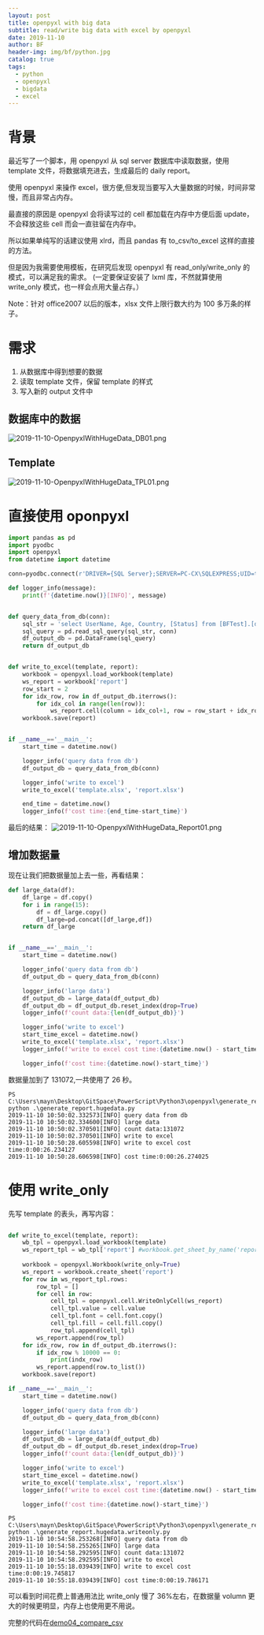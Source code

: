 ```yaml
---
layout: post
title: openpyxl with big data
subtitle: read/write big data with excel by openpyxl
date: 2019-11-10
author: BF
header-img: img/bf/python.jpg
catalog: true
tags:
  - python
  - openpyxl
  - bigdata
  - excel
---
```


# 背景

最近写了一个脚本，用 openpyxl 从 sql server 数据库中读取数据，使用 template 文件，将数据填充进去，生成最后的 daily report。

使用 openpyxl 来操作 excel，很方便,但发现当要写入大量数据的时候，时间非常慢，而且非常占内存。

最直接的原因是 openpyxl 会将读写过的 cell 都加载在内存中方便后面 update，不会释放这些 cell 而会一直驻留在内存中。

所以如果单纯写的话建议使用 xlrd，而且 pandas 有 to_csv/to_excel 这样的直接的方法。

但是因为我需要使用模板，在研究后发现 openpyxl 有 read_only/write_only 的模式，可以满足我的需求。
(一定要保证安装了 lxml 库，不然就算使用 write_only 模式，也一样会点用大量占存。）

Note：针对 office2007 以后的版本，xlsx 文件上限行数大约为 100 多万条的样子。

# 需求

1. 从数据库中得到想要的数据
2. 读取 template 文件，保留 template 的样式
3. 写入新的 output 文件中

## 数据库中的数据

![2019-11-10-OpenpyxlWithHugeData_DB01.png](/img/post/2019/11/2019-11-10-OpenpyxlWithHugeData_DB01.png)

## Template

![2019-11-10-OpenpyxlWithHugeData_TPL01.png](/img/post/2019/11/2019-11-10-OpenpyxlWithHugeData_TPL01.png)

# 直接使用 oponpyxl

```python
import pandas as pd
import pyodbc
import openpyxl
from datetime import datetime

conn=pyodbc.connect(r'DRIVER={SQL Server};SERVER=PC-CX\SQLEXPRESS;UID=test;PWD=test')

def logger_info(message):
    print(f'{datetime.now()}[INFO]', message)


def query_data_from_db(conn):
    sql_str = 'select UserName, Age, Country, [Status] from [BFTest].[dbo].[Test_Output]'
    sql_query = pd.read_sql_query(sql_str, conn)
    df_output_db = pd.DataFrame(sql_query)
    return df_output_db


def write_to_excel(template, report):
    workbook = openpyxl.load_workbook(template)
    ws_report = workbook['report']
    row_start = 2
    for idx_row, row in df_output_db.iterrows():
        for idx_col in range(len(row)):
            ws_report.cell(column = idx_col+1, row = row_start + idx_row).value = row[idx_col]
    workbook.save(report)


if __name__=='__main__':
    start_time = datetime.now()

    logger_info('query data from db')
    df_output_db = query_data_from_db(conn)

    logger_info('write to excel')
    write_to_excel('template.xlsx', 'report.xlsx')

    end_time = datetime.now()
    logger_info(f'cost time:{end_time-start_time}')
```

最后的结果：
![2019-11-10-OpenpyxlWithHugeData_Report01.png](/img/post/2019/11/2019-11-10-OpenpyxlWithHugeData_Report01.png)

## 增加数据量

现在让我们把数据量加上去一些，再看结果：

```python
def large_data(df):
    df_large = df.copy()
    for i in range(15):
        df = df_large.copy()
        df_large=pd.concat([df_large,df])
    return df_large


if __name__=='__main__':
    start_time = datetime.now()

    logger_info('query data from db')
    df_output_db = query_data_from_db(conn)

    logger_info('large data')
    df_output_db = large_data(df_output_db)
    df_output_db = df_output_db.reset_index(drop=True)
    logger_info(f'count data:{len(df_output_db)}')

    logger_info('write to excel')
    start_time_excel = datetime.now()
    write_to_excel('template.xlsx', 'report.xlsx')
    logger_info(f'write to excel cost time:{datetime.now() - start_time_excel}')

    logger_info(f'cost time:{datetime.now()-start_time}')
```

数据量加到了 131072,一共使用了 26 秒。

```
PS C:\Users\mayn\Desktop\GitSpace\PowerScript\Python3\openpyxl\generate_report> python .\generate_report.hugedata.py
2019-11-10 10:50:02.332573[INFO] query data from db
2019-11-10 10:50:02.334600[INFO] large data
2019-11-10 10:50:02.370501[INFO] count data:131072
2019-11-10 10:50:02.370501[INFO] write to excel
2019-11-10 10:50:28.605598[INFO] write to excel cost time:0:00:26.234127
2019-11-10 10:50:28.606598[INFO] cost time:0:00:26.274025
```

# 使用 write_only

先写 template 的表头，再写内容：

```python

def write_to_excel(template, report):
    wb_tpl = openpyxl.load_workbook(template)
    ws_report_tpl = wb_tpl['report'] #workbook.get_sheet_by_name('report')
    
    workbook = openpyxl.Workbook(write_only=True)
    ws_report = workbook.create_sheet('report')
    for row in ws_report_tpl.rows:    
        row_tpl = []
        for cell in row:
            cell_tpl = openpyxl.cell.WriteOnlyCell(ws_report)
            cell_tpl.value = cell.value
            cell_tpl.font = cell.font.copy()
            cell_tpl.fill = cell.fill.copy()
            row_tpl.append(cell_tpl)
        ws_report.append(row_tpl)
    for idx_row, row in df_output_db.iterrows():
        if idx_row % 10000 == 0:
            print(indx_row)
        ws_report.append(row.to_list())
    workbook.save(report)

if __name__=='__main__':
    start_time = datetime.now()

    logger_info('query data from db')
    df_output_db = query_data_from_db(conn)

    logger_info('large data')
    df_output_db = large_data(df_output_db)
    df_output_db = df_output_db.reset_index(drop=True)
    logger_info(f'count data:{len(df_output_db)}')

    logger_info('write to excel')
    start_time_excel = datetime.now()
    write_to_excel('template.xlsx', 'report.xlsx')
    logger_info(f'write to excel cost time:{datetime.now() - start_time_excel}')

    logger_info(f'cost time:{datetime.now()-start_time}')
```

```
PS C:\Users\mayn\Desktop\GitSpace\PowerScript\Python3\openpyxl\generate_report> python .\generate_report.hugedata.writeonly.py
2019-11-10 10:54:58.253268[INFO] query data from db
2019-11-10 10:54:58.255265[INFO] large data
2019-11-10 10:54:58.292595[INFO] count data:131072
2019-11-10 10:54:58.292595[INFO] write to excel
2019-11-10 10:55:18.039439[INFO] write to excel cost time:0:00:19.745817
2019-11-10 10:55:18.039439[INFO] cost time:0:00:19.786171
```

可以看到时间花费上普通用法比 write_only 慢了 36%左右，在数据量 volumn 更大的时候更明显，内存上也使用更不用说。

完整的代码在[demo04_compare_csv](https://github.com/bearfly1990/PowerScript/tree/master/Python3/openpyxl/generate_report)
